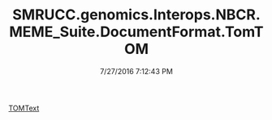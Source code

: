 ﻿---
title: SMRUCC.genomics.Interops.NBCR.MEME_Suite.DocumentFormat.TomTOM
date: 7/27/2016 7:12:43 PM
---

[TOMText](T-SMRUCC.genomics.Interops.NBCR.MEME_Suite.DocumentFormat.TomTOM.TOMText.html)
